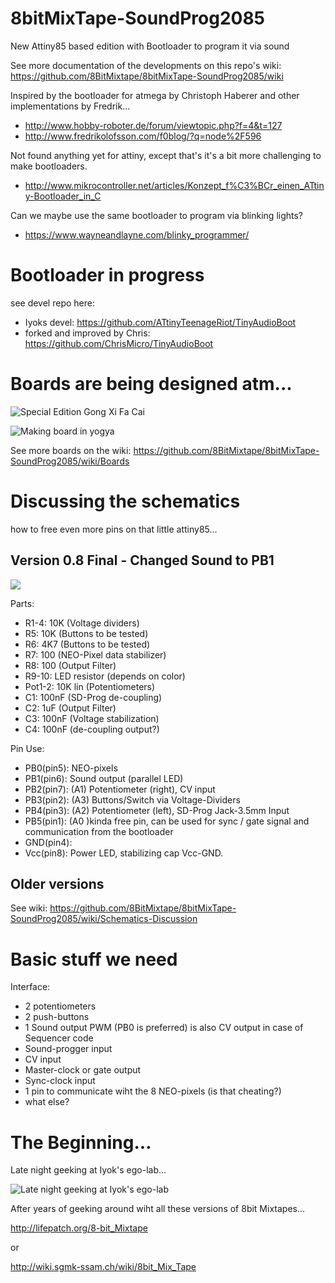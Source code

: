 # 8bitMixTape-SoundProg2085
 New Attiny85 based edition with Bootloader to program it via sound
 
 See more documentation of the developments on this repo's wiki: https://github.com/8BitMixtape/8bitMixTape-SoundProg2085/wiki

Inspired by the bootloader for atmega by Christoph Haberer and other implementations by Fredrik...
* http://www.hobby-roboter.de/forum/viewtopic.php?f=4&t=127
* http://www.fredrikolofsson.com/f0blog/?q=node%2F596

Not found anything yet for attiny, except that's it's a bit more challenging to make bootloaders.
* http://www.mikrocontroller.net/articles/Konzept_f%C3%BCr_einen_ATtiny-Bootloader_in_C

Can we maybe use the same bootloader to program via blinking lights?
* https://www.wayneandlayne.com/blinky_programmer/

# Bootloader in progress
see devel repo here: 
* Iyoks devel: https://github.com/ATtinyTeenageRiot/TinyAudioBoot
* forked and improved by Chris: https://github.com/ChrisMicro/TinyAudioBoot

# Boards are being designed atm...

![Special Edition Gong Xi Fa Cai](https://github.com/8BitMixtape/8bitMixTape-SoundProg2085/blob/master/boards/images_schematics/85SoundProg_MixTape_V03-NEO.jpg)

![Making board in yogya](https://github.com/8BitMixtape/8bitMixTape-SoundProg2085/raw/master/boards/FirstPrototype_Neo03/AudioProgMixTape_MakingOf.png)

See more boards on the wiki: https://github.com/8BitMixtape/8bitMixTape-SoundProg2085/wiki/Boards

# Discussing the schematics
how to free even more pins on that little attiny85...

## Version 0.8 Final - Changed Sound to PB1

![](Schematics_85SoundProg_MixTape_V08.png)

Parts:
* R1-4: 10K \(Voltage dividers\)
* R5: 10K \(Buttons to be tested\)
* R6: 4K7 \(Buttons to be tested\)
* R7: 100 \(NEO-Pixel data stabilizer\)
* R8: 100 \(Output Filter\)
* R9-10: LED resistor \(depends on color\)
* Pot1-2: 10K lin \(Potentiometers\)
* C1: 100nF \(SD-Prog de-coupling\)
* C2: 1uF \(Output Filter\)
* C3: 100nF \(Voltage stabilization\)
* C4: 100nF \(de-coupling output?\)

Pin Use:
* PB0\(pin5\): NEO-pixels
* PB1\(pin6\): Sound output \(parallel LED\)
* PB2\(pin7\): \(A1\) Potentiometer \(right\), CV input
* PB3\(pin2\): \(A3\) Buttons/Switch via Voltage-Dividers
* PB4\(pin3\): \(A2\) Potentiometer \(left\), SD-Prog Jack-3.5mm Input
* PB5\(pin1\): \(A0 \)kinda free pin, can be used for sync / gate signal and communication from the bootloader
* GND\(pin4\):
* Vcc\(pin8\): Power LED, stabilizing cap Vcc-GND. 

## Older versions

See wiki: https://github.com/8BitMixtape/8bitMixTape-SoundProg2085/wiki/Schematics-Discussion

# Basic stuff we need

Interface:
* 2 potentiometers
* 2 push-buttons
* 1 Sound output PWM (PB0 is preferred) is also CV output in case of Sequencer code
* Sound-progger input
* CV input
* Master-clock or gate output
* Sync-clock input
* 1 pin to communicate wiht the 8 NEO-pixels (is that cheating?)
* what else?

# The Beginning...

Late night geeking at Iyok's ego-lab...

![Late night geeking at Iyok's ego-lab](https://github.com/8BitMixtape/8bitMixTape-SoundProg2085/raw/master/boards/FirstPrototype_Neo03/IMG_20170127_191152.jpg)

After years of geeking around wiht all these versions of 8bit Mixtapes...

http://lifepatch.org/8-bit_Mixtape

or 

http://wiki.sgmk-ssam.ch/wiki/8bit_Mix_Tape

